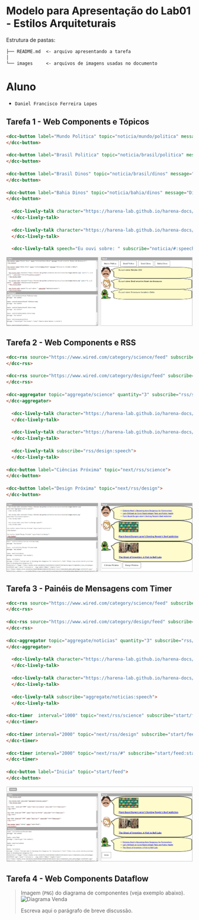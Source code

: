 # Modelo para Apresentação do Lab01 - Estilos Arquiteturais

Estrutura de pastas:

~~~
├── README.md  <- arquivo apresentando a tarefa
│
└── images     <- arquivos de imagens usadas no documento
~~~

# Aluno
* `Daniel Francisco Ferreira Lopes`

## Tarefa 1 - Web Components e Tópicos

~~~html
<dcc-button label="Mundo Politica" topic="noticia/mundo/politica" message="Guerra entre Rússia e Ucrânia">
</dcc-button>

<dcc-button label="Brasil Politica" topic="noticia/brasil/politica" message="Eleições 2022">
</dcc-button>

<dcc-button label="Brasil Dinos" topic="noticia/brasil/dinos" message="Brasil encontra fósseis de dinossauros">
</dcc-button>

<dcc-button label="Bahia Dinos" topic="noticia/bahia/dinos" message="Dinossauros invadem a Bahia">
</dcc-button>

  <dcc-lively-talk character="https://harena-lab.github.io/harena-docs/dccs/tutorial/images/doctor.png" speech="Eu ouvi sobre: " subscribe="noticia/#/politica:speech">
  </dcc-lively-talk>

  <dcc-lively-talk character="https://harena-lab.github.io/harena-docs/dccs/tutorial/images/nurse.png" speech="Eu ouvi sobre: " subscribe="noticia/brasil/#:speech">
  </dcc-lively-talk>

  <dcc-lively-talk speech="Eu ouvi sobre: " subscribe="noticia/#:speech">
~~~

![Composition Screenshot](images/exercicio1.png)

## Tarefa 2 - Web Components e RSS

~~~html
<dcc-rss source="https://www.wired.com/category/science/feed" subscribe="next/rss/science:next" topic="rss/science">
</dcc-rss>

<dcc-rss source="https://www.wired.com/category/design/feed" subscribe="next/rss/design:next" topic="rss/design">
</dcc-rss>

<dcc-aggregator topic="aggregate/science" quantity="3" subscribe="rss/science">
</dcc-aggregator>

  <dcc-lively-talk character="https://harena-lab.github.io/harena-docs/dccs/tutorial/images/doctor.png" subscribe="aggregate/science:speech">
  </dcc-lively-talk>

  <dcc-lively-talk character="https://harena-lab.github.io/harena-docs/dccs/tutorial/images/nurse.png" subscribe="rss/science:speech">
  </dcc-lively-talk>

  <dcc-lively-talk subscribe="rss/design:speech">
  </dcc-lively-talk>

<dcc-button label="Ciências Próxima" topic="next/rss/science">
</dcc-button>

<dcc-button label="Design Próxima" topic="next/rss/design">
</dcc-button>
~~~

![Composition Screenshot](images/exercicio2.png)

## Tarefa 3 - Painéis de Mensagens com Timer

~~~html
<dcc-rss source="https://www.wired.com/category/science/feed" subscribe="next/rss/science:next" topic="rss/science">
</dcc-rss>

<dcc-rss source="https://www.wired.com/category/design/feed" subscribe="next/rss/design:next" topic="rss/design">
</dcc-rss>

<dcc-aggregator topic="aggregate/noticias" quantity="3" subscribe="rss/#">
</dcc-aggregator>

  <dcc-lively-talk character="https://harena-lab.github.io/harena-docs/dccs/tutorial/images/doctor.png" subscribe="rss/science:speech">
  </dcc-lively-talk>

  <dcc-lively-talk character="https://harena-lab.github.io/harena-docs/dccs/tutorial/images/nurse.png" subscribe="rss/design:speech">
  </dcc-lively-talk>

  <dcc-lively-talk subscribe="aggregate/noticias:speech">
  </dcc-lively-talk>

<dcc-timer  interval="1000" topic="next/rss/science" subscribe="start/feed:start">
</dcc-timer>

<dcc-timer interval="2000" topic="next/rss/design" subscribe="start/feed:start">
</dcc-timer>

<dcc-timer interval="2000" topic="next/rss/#" subscribe="start/feed:start">
</dcc-timer>

<dcc-button label="Inicia" topic="start/feed">
</dcc-button>
~~~

![Composition Screenshot](images/exercicio3.png)

## Tarefa 4 - Web Components Dataflow
> Imagem (`PNG`) do diagrama de componentes (veja exemplo abaixo).
![Diagrama Venda](images/web-composition.png)
>
> Escreva aqui o parágrafo de breve discussão.

